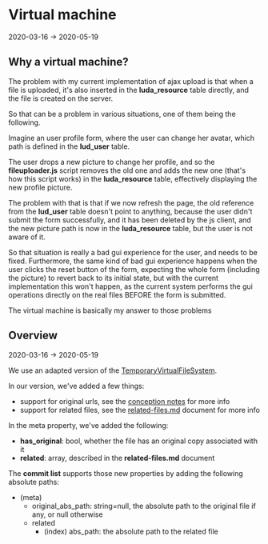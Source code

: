 Virtual machine
==============
2020-03-16 -> 2020-05-19





Why a virtual machine?
-------------

The problem with my current implementation of ajax upload is that when a file is uploaded, it's also inserted
in the **luda_resource** table directly, and the file is created on the server.

So that can be a problem in various situations, one of them being the following.

Imagine an user profile form, where the user can change her avatar, which path is defined in the **lud_user** table.

The user drops a new picture to change her profile, and so the **fileuploader.js** script removes the old one and
adds the new one (that's how this script works) in the **luda_resource** table, effectively displaying the 
new profile picture.

The problem with that is that if we now refresh the page, the old reference from the **lud_user** table doesn't point to anything,
because the user didn't submit the form successfully, and it has been deleted by the js client, and the new picture path
is now in the **luda_resource** table, but the user is not aware of it.

So that situation is really a bad gui experience for the user, and needs to be fixed.
Furthermore, the same kind of bad gui experience happens when the user clicks the reset button of the form, 
expecting the whole form (including the picture) to revert back to its initial state, but with the current 
implementation this won't happen, as the current system performs the gui operations directly on the real files BEFORE
the form is submitted.





The virtual machine is basically my answer to those problems


Overview
------------
2020-03-16 -> 2020-05-19

We use an adapted version of the [TemporaryVirtualFileSystem](https://github.com/lingtalfi/TemporaryVirtualFileSystem).

In our version, we've added a few things:

- support for original urls, see the [conception notes](https://github.com/lingtalfi/Light_UserData/blob/master/doc/pages/conception-notes.md) for more info
- support for related files, see the [related-files.md](https://github.com/lingtalfi/Light_UserData/blob/master/doc/pages/related-files.md) document for more info


In the meta property, we've added the following:
- **has_original**: bool, whether the file has an original copy associated with it
- **related**: array, described in the **related-files.md** document


The **commit list** supports those new properties by adding the following absolute paths:

- (meta) 
    - original_abs_path: string=null, the absolute path to the original file if any, or null otherwise
    - related
        - (index)
            abs_path: the absolute path to the related file
            
            
            








